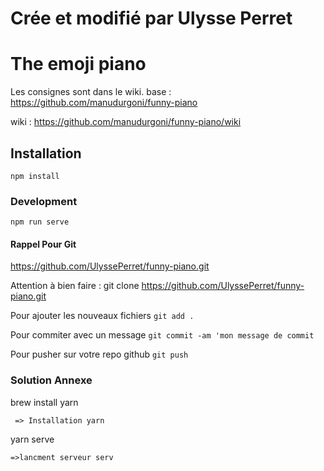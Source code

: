 # Crée et modifié par Ulysse Perret
# The emoji piano

Les consignes sont dans le wiki.
base : https://github.com/manudurgoni/funny-piano

wiki : https://github.com/manudurgoni/funny-piano/wiki

## Installation
```
npm install
```

### Development
```
npm run serve
```

#### Rappel Pour Git
https://github.com/UlyssePerret/funny-piano.git

Attention à bien faire :
git clone https://github.com/UlyssePerret/funny-piano.git

Pour ajouter les nouveaux fichiers ```git add .```

Pour commiter avec un message ```git commit -am 'mon message de commit```

Pour pusher sur votre repo github ```git push```

### Solution Annexe
brew install yarn
```
 => Installation yarn

```
yarn serve
```
=>lancment serveur serv